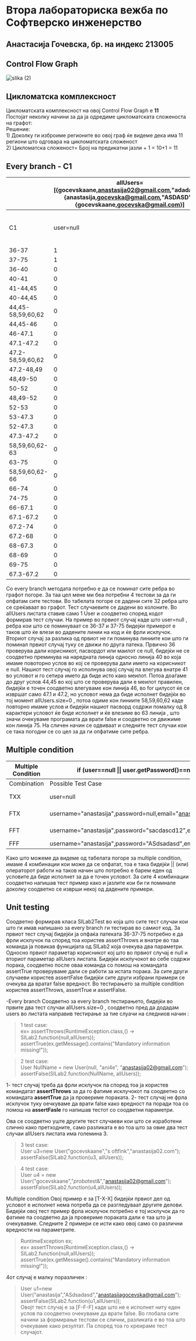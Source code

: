 # Втора лабораториска вежба по Софтверско инженерство
## Анастасија Гочевска, бр. на индекс 213005

## Control Flow Graph


![slika (2)](https://github.com/agocevska02/SI_2023_lab2_213005/assets/107998498/d2724f58-babd-4562-b20c-f4e6a435afb4)



## Цикломатска комплексност 
 Цикломатската комплексност на овој Control Flow Graph е **11**  
 Постојат неколку начини за да ја одредиме цикломатската сложеноста на графот:  
 Решение:    
             1) Доколку ги изброиме регионите во овој граф ќе видеме дека има 11 региони што одговара на цикломатската сложеност    
             2) Цикломатска сложеност= Број на предикатни јазли + 1 = 10+1 = 11
             
## Every branch - C1
             
|    | allUsers=[{gocevskaane,anastasija02@gmail.com,"adadada"},{anastasija,gocevska@gmail.com,"ASDASD"},{gocevskaane,gocevska@gmail.com}] |                                                                       |                                                             |                                                                       |
|----|-------------------------------------------------------------------------------------------------------------------------------------|-----------------------------------------------------------------------|-------------------------------------------------------------|-----------------------------------------------------------------------|
|    |                                                                                                                                     |                                                                       |                                                             |                                                                       |
| C1 | user=null                                                                                                                           | "username=null password = "ani4e", mail="anastasija02@gmail.com "  | username=gocevskaane, email=anastasija02.com ,pass=s oftfink | username=gocevskaane, email=anastasija02@gmail.com pass=\*proba\*test&  |
|                   |   |   |   |    |
| 36-37             | 1 | 0 | 0 | 0  |
| 37-75             | 1 | 0 | 0 | 0  |
| 36-40             | 0 | 1 | 1 | 1  |
| 40-41             | 0 | 1 | 0 | 0  |
| 41-44,45          | 0 | 1 | 0 | 0  |
| 40-44,45          | 0 | 0 | 1 | 1  |
| 44,45-58,59,60,62 | 0 | 0 | 1 | 0  |
| 44,45-46          | 0 | 1 | 0 | 1  |
| 46-47.1           | 0 | 1 | 0 | 1  |
| 47.1-47.2         | 0 | 1 | 0 | 1  |
| 47.2-58,59,60,62  | 0 | 1 | 0 | 1  |
| 47.2-48,49        | 0 | 0 | 0 | 1  |
| 48,49-50          | 0 | 0 | 0 | 1  |
| 50-52             | 0 | 0 | 0 | 1  |
| 48,49-52          | 0 | 0 | 0 | 1  |
| 52-53             | 0 | 0 | 0 | 1  |
| 53-47.3           | 0 | 0 | 0 | 1  |
| 52-47.3           | 0 | 0 | 0 | 1  |
| 47.3-47.2         | 0 | 0 | 0 | 1  |
| 58,59,60,62-63    | 0 | 1 | 0 | 0  |
| 63-75             | 0 | 1 | 0 | 0  |   
| 58,59,60,62-66 | 0 | 0 | 1 | 1  |   
| 66-74          | 0 | 0 | 1 | 0  |   
| 74-75             | 0 | 0 | 1 | 0  |   
| 66-67.1        | 0 | 0 | 0 | 1  |   
| 67.1-67.2         | 0 | 0 | 0 | 1  |   
| 67.2-74           | 0 | 0 | 0 | 1  |   
| 67.2-68           | 0 | 0 | 0 | 1  |   
| 68-67.3           | 0 | 0 | 0 | 1  |   
| 68-69             | 0 | 0 | 0 | 1  | 
| 69-75 | 0 |0 | 0 | 1 |
| 67.3-67.2 | 0 |0 | 0 | 1 |


Со every branch методата потребно е да се поминат сите ребра во графот погоре. За таа цел мене ми беа потребни 4 тестови за да ги опфатам сите тестови. Во табелата погоре се дадени сите 32 ребра што се среќаваат во графот. Тест случаевите се дадени во колоните. Во allUsers листата ставив само 1 User и соодветно според кодот формирав тест случаи.
На пример во првиот случај каде што user=null , ребра кои што се поминуваат се 36-37 и  37-75 бидејќи примерот е таков што  ќе влези во дадените линии на код и ќе фрли исклучок. 
Вториот случај за разлика од првиот не ги поминува линиите кои што ги поминал првиот случај туку се движи по друга патека. Првично 36 проверува дали корисникот, пасвордот или маилот се null, бидејќи не се соодветно преминува на наредната линија односно линија 40 во која имаме повоторно услов во кој се проверува дали името на корисникот е null. Нашиот тест случај го исполнува овој случај па влегува внатре 41 во условот и го сетира името да биде исто како меилот. Потоа доаѓаме до друг услов 44,45 во кој што се проверува дали е меилот правилен, бидејќи е точен соодветно влегуваме кон линија 46, во for цилусот ќе се извршат само 47.1 и 47.2, но условот нема да биде исполнет  бидејќи во тој момент allUsers.size=0 , потоа одиме кон линиите 58,59,60,62  каде повторно имаме услов и бидејќи нашиот пасворд содржи помалку од 8 карактери условот ќе биде исполнет и ќе влезиме во 63 линија , што значи очекуваме програмата да врати false и соодветно се движиме кон линија 75.
На сличен начин се одвиваат и следните тест случаи кои се така погодни се со цел за да ги опфатиме сите ребра.

## Multiple condition
| Multiple Condition | if (user==null \|\| user.getPassword()==null \|\| user.getEmail()==null) |   |
|---|---|---|
| Combination | Possible Test Case | Branch  |
| TXX | user=null | 36-37-75  |
| FTX | username="anastasija",password=null,email="anastasija02@gmail.com" | 36-37-75  |
| FFT | username="anastasija",password="sacdascd12",email=null | 36-37-75  |
| FFF | username="anastasija",password="ASdsadasd",email="anastasijagocevska@gmail.com" | 36-40 |

Како што можеме да видеме од табелата погоре за multiple condition, имаме 4 комбинации кои може да се опфатат, тоа е така бидејќи \|\| (или) операторот работи на таков начин што потребно е барем еден од условите да биде исполнет за да е точен условот. За сите 4 комбинации соодветно напишав тест пример како и јазлите кои би ги поминале доколку соодветно се изврши некој од дадените примери.

  
## Unit testing

Соодветно формирав класа SILab2Test  во која што сите тест случаи кои што ги имав напишано за every branch ги тестирав во самиот код. За првиот тест случај бидејќи ја опфаќа патеката 36-37-75 потребно е да фрли исклучок па според тоа користев assertThrows  и внатре во таа команда ја повикав  функцијата од SILab2 која очекува  два параметри. Односно првиот параметар корисникот кој што во првиот случај е null и вториот параметар  allUsers листата. Бидејќи исклучокот во себе содржи порака, соодветно после оваа команда со помош на командата assertTrue проверуваме дали се работи за истата порака. За сите други случаеви  користев assertFalse бидејќи сите други избрани примери се очекува да вратат false вредност. Во тестирањето за multiple condition  користев  assertThrows, assertTrue и assertFalse.

-Every branch
Соодветно за every branch тестирањето, бидејќи во првите два тест случаи allUsers.size=0 , соодветно пред да додадам users во листата направив тестирање за тие слуачи на следниов начин :
> 1 test case:  
  ex= assertThrows(RuntimeException.class,() -> SILab2.function(null,allUsers));  
   assertTrue(ex.getMessage().contains("Mandatory information missing!"));
   
> 2 test case:         
 User NullName = new User(null, "ani4e", "anastasija02@gmail.com");  
 assertFalse(SILab2.function(NullName, allUsers));

1- тест случај треба да фрли исклучок па според тоа ја користев командатат **assertThrows** за да го фатиме исклучокот па соодветно со командата **assertTrue** да ја провериме пораката.
2- тест случај не фрла исклучок туку оечкуваме да врати false како вредност па поради тоа со помош на **assertFaslе** го напишав тестот со соодветни параметри.

 Ова се соодветно уште другите тест случаеви кои што се изработени слично како претходните, само разликата е во тоа што за овие два тест случаи allUsers листата има големина 3. 
> 3 test case:  
        User u3=new User("gocevskaane","s oftfink","anastasija02.com");  
        assertFalse(SILab2.function(u3, allUsers));  

> 4 test case:  
       User u4 = new User("gocevskaane","*proba*test&","anastasija02@gmail.com");  
        assertFalse(SILab2.function(u4,allUsers));  

Multiple condition
Овој пример е за [T-X-X]  бидејќи првиот дел од условот е исполнет нема потреба да се разгледуваат другите делови. Бидејќи овој тест пример фрла исклучок потребно е тој исклучок да го фатиме па соодветно да ја провериме пораката дали е таа што ја очекувавме.
Следните 2 примери се исти како овој само со различни вредности на параметрите.
>  RuntimeException ex;  
        ex= assertThrows(RuntimeException.class,() -> SILab2.function(null,allUsers));  
        assertTrue(ex.getMessage().contains("Mandatory information missing!"));  
        

4от случај е малку поразличен :
>User u1=new User("anastasija","ASdsadasd","anastasijagocevska@gmail.com");  
        assertFalse(SILab2.function(u1,allUsers));  
Овојт тест случај е за [F-F-F] каде што не е исполнет ниту еден услов па соодветно очекуваме да врати false.
Во глобала сите начини за формирање тестови се слични, разликата е во тоа што очекуваме како резултат. Па според тоа го креираме тест случајот.


